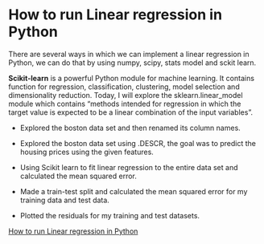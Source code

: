 # How to run Linear regression in Python 

There are several ways in which we can implement a linear regression in Python, we can do that by using numpy, scipy, stats model and sckit learn.

**Scikit-learn** is a powerful Python module for machine learning. It contains function for regression, classification, clustering, model selection and dimensionality reduction. Today, I will explore the sklearn.linear_model module which contains “methods intended for regression in which the target value is expected to be a linear combination of the input variables”.

- Explored the boston data set and then renamed its column names.

- Explored the boston data set using .DESCR, the goal was to predict the housing prices using the given features.

-  Using Scikit learn to fit linear regression to the entire data set and calculated the mean squared error.

- Made a train-test split and calculated the mean squared error for my training data and test data.

- Plotted the residuals for my training and test datasets.

[How to run Linear regression in Python](https://bigdata-madesimple.com/how-to-run-linear-regression-in-python-scikit-learn/)